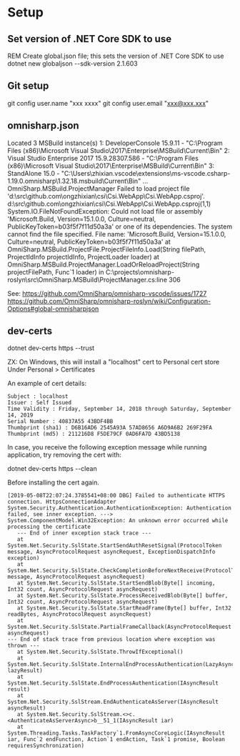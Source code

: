 # Setup

## Set version of .NET Core SDK to use

REM Create global.json file; this sets the version of .NET Core SDK to use
dotnet new globaljson --sdk-version 2.1.603

## Git setup

git config user.name "xxx xxxx"
git config user.email "xxx@xxx.xxx"

## omnisharp.json

[info]: OmniSharp.MSBuild.Discovery.MSBuildLocator
        Located 3 MSBuild instance(s)
            1: DeveloperConsole 15.9.11 -                     "C:\Program Files (x86)\Microsoft Visual Studio\2017\Enterprise\MSBuild\Current\Bin"
            2: Visual Studio Enterprise 2017 15.9.28307.586 - "C:\Program Files (x86)\Microsoft Visual Studio\2017\Enterprise\MSBuild\Current\Bin"
            3: StandAlone 15.0 - "C:\Users\zhixian\.vscode\extensions\ms-vscode.csharp-1.19.0\.omnisharp\1.32.18\.msbuild\Current\Bin"
...
OmniSharp.MSBuild.ProjectManager
        Failed to load project file 'd:\src\github.com\ongzhixian\csi\Csi.WebApp\Csi.WebApp.csproj'.
d:\src\github.com\ongzhixian\csi\Csi.WebApp\Csi.WebApp.csproj(1,1)
System.IO.FileNotFoundException: Could not load file or assembly 'Microsoft.Build, Version=15.1.0.0, Culture=neutral, PublicKeyToken=b03f5f7f11d50a3a' or one of its dependencies. The system cannot find the file specified.
File name: 'Microsoft.Build, Version=15.1.0.0, Culture=neutral, PublicKeyToken=b03f5f7f11d50a3a'
   at OmniSharp.MSBuild.ProjectFile.ProjectFileInfo.Load(String filePath, ProjectIdInfo projectIdInfo, ProjectLoader loader)
   at OmniSharp.MSBuild.ProjectManager.LoadOrReloadProject(String projectFilePath, Func`1 loader) in C:\projects\omnisharp-roslyn\src\OmniSharp.MSBuild\ProjectManager.cs:line 306


See:
https://github.com/OmniSharp/omnisharp-vscode/issues/1727
https://github.com/OmniSharp/omnisharp-roslyn/wiki/Configuration-Options#global-omnisharpjson

## dev-certs

dotnet dev-certs https --trust

ZX: On Windows, this will install a "localhost" cert to Personal cert store 
    Under Personal > Certificates

An example of cert details:

```
Subject : localhost
Issuer : Self Issued
Time Validity : Friday, September 14, 2018 through Saturday, September 14, 2019
Serial Number : 40837A55 43BDF4BB
Thumbprint (sha1) : D6B16AD6 2545A93A 57AD8656 A6D9A6B2 269F29FA
Thumbprint (md5) : 211216D8 F5DE79CF 0AD6FA7D 43BD5138
```

In case, you receive the following exception message while running application, 
try removing the cert with:

dotnet dev-certs https --clean

Before installing the cert again.

```
[2019-05-08T22:07:24.3785541+08:00 DBG] Failed to authenticate HTTPS connection. HttpsConnectionAdapter
System.Security.Authentication.AuthenticationException: Authentication failed, see inner exception. ---> System.ComponentModel.Win32Exception: An unknown error occurred while processing the certificate
   --- End of inner exception stack trace ---
   at System.Net.Security.SslState.StartSendAuthResetSignal(ProtocolToken message, AsyncProtocolRequest asyncRequest, ExceptionDispatchInfo exception)
   at System.Net.Security.SslState.CheckCompletionBeforeNextReceive(ProtocolToken message, AsyncProtocolRequest asyncRequest)
   at System.Net.Security.SslState.StartSendBlob(Byte[] incoming, Int32 count, AsyncProtocolRequest asyncRequest)
   at System.Net.Security.SslState.ProcessReceivedBlob(Byte[] buffer, Int32 count, AsyncProtocolRequest asyncRequest)
   at System.Net.Security.SslState.StartReadFrame(Byte[] buffer, Int32 readBytes, AsyncProtocolRequest asyncRequest)
   at System.Net.Security.SslState.PartialFrameCallback(AsyncProtocolRequest asyncRequest)
--- End of stack trace from previous location where exception was thrown ---
   at System.Net.Security.SslState.ThrowIfExceptional()
   at System.Net.Security.SslState.InternalEndProcessAuthentication(LazyAsyncResult lazyResult)
   at System.Net.Security.SslState.EndProcessAuthentication(IAsyncResult result)
   at System.Net.Security.SslStream.EndAuthenticateAsServer(IAsyncResult asyncResult)
   at System.Net.Security.SslStream.<>c.<AuthenticateAsServerAsync>b__51_1(IAsyncResult iar)
   at System.Threading.Tasks.TaskFactory`1.FromAsyncCoreLogic(IAsyncResult iar, Func`2 endFunction, Action`1 endAction, Task`1 promise, Boolean requiresSynchronization)
```
